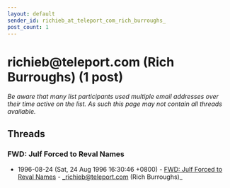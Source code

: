 ```yaml
---
layout: default
sender_id: richieb_at_teleport_com_rich_burroughs_
post_count: 1
---
```


# richieb<span>@</span>teleport.com (Rich Burroughs) (1 post)

_Be aware that many list participants used multiple email addresses over their time active on the list. As such this page may not contain all threads available._

## Threads

### FWD: Julf Forced to Reval Names
+ 1996-08-24 (Sat, 24 Aug 1996 16:30:46 +0800) - [FWD: Julf Forced to Reval Names](/archive/1996/08/40a699a1b3e76f4a39a02938e7b4eb38258ede918c631eb512abe4c341be866c) - _richieb@teleport.com (Rich Burroughs)_

